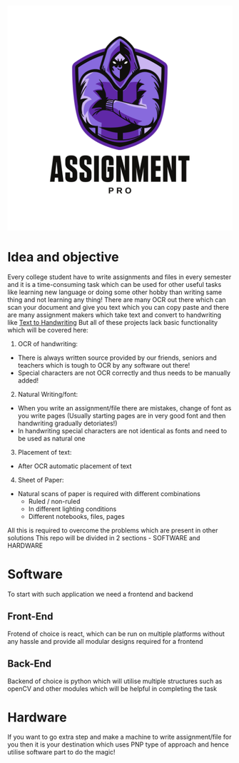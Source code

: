 <center><img src="Logo-lg.png" alt="LOGO"></center>

# Idea and objective
Every college student have to write assignments and files in every semester and it is a time-consuming task which can be used for other useful tasks like learning new language or doing some other hobby than writing same thing and not learning any thing!
There are many OCR out there which can scan your document and give you text which you can copy paste and there are many assignment makers which take text and convert to handwriting like [Text to Handwriting](https://saurabhdaware.github.io/text-to-handwriting/) 
But all of these projects lack basic functionality which will be covered here:

1. OCR of handwriting:
  - There is always written source provided by our friends, seniors and teachers which is tough to OCR by any software out there!
  - Special characters are not OCR correctly and thus needs to be manually added!
2. Natural Writing/font:
  - When you write an assignment/file there are mistakes, change of font as you write pages (Usually starting pages are in very good font and then handwriting gradually detoriates!)
  - In handwriting special characters are not identical as fonts and need to be used as natural one
3. Placement of text:
  - After OCR automatic placement of text
4. Sheet of Paper:
  - Natural scans of paper is required with different combinations 
    - Ruled / non-ruled
    - In different lighting conditions
    - Different notebooks, files, pages
    
All this is required to overcome the problems which are present in other solutions
This repo will be divided in 2 sections - SOFTWARE and HARDWARE

# Software

To start with such application we need a frontend and backend 

## Front-End
Frotend of choice is react, which can be run on multiple platforms without any hassle and provide all modular designs required for a frontend

## Back-End
Backend of choice is python which will utilise multiple structures such as openCV and other modules which will be helpful in completing the task

# Hardware

If you want to go extra step and make a machine to write assignment/file for you then it is your destination which uses PNP type of approach and hence utilise software part to do the magic!
